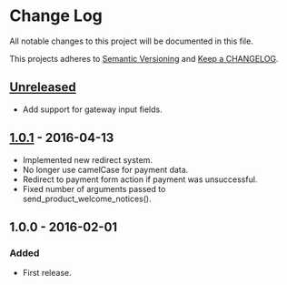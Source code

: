 # Change Log

All notable changes to this project will be documented in this file.

This projects adheres to [Semantic Versioning](http://semver.org/) and [Keep a CHANGELOG](http://keepachangelog.com/).

## [Unreleased][unreleased]
- Add support for gateway input fields.

## [1.0.1] - 2016-04-13
- Implemented new redirect system.
- No longer use camelCase for payment data.
- Redirect to payment form action if payment was unsuccessful.
- Fixed number of arguments passed to send_product_welcome_notices().

## 1.0.0 - 2016-02-01

### Added
- First release.

[unreleased]: https://github.com/wp-pay-extensions/memberpress/compare/1.0.1...HEAD
[1.0.1]: https://github.com/wp-pay-extensions/memberpress/compare/1.0.0...1.0.1
